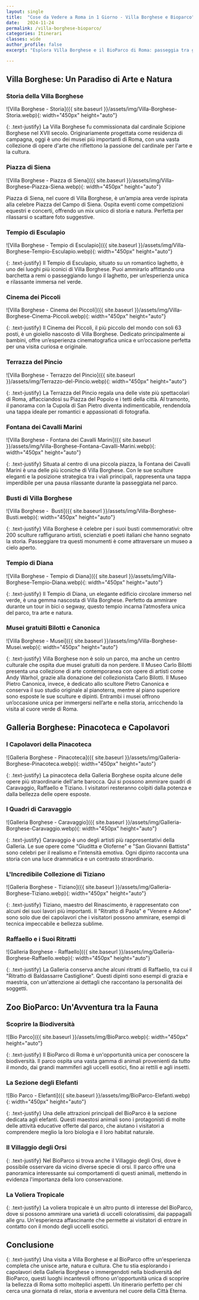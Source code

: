 ```yaml
---
layout: single
title:  "Cose da Vedere a Roma in 1 Giorno - Villa Borghese e Bioparco"
date:   2024-11-24
permalink: /villa-borghese-bioparco/
categories: Itinerari
classes: wide
author_profile: false
excerpt: "Esplora Villa Borghese e il BioParco di Roma: passeggia tra giardini storici, ammira capolavori di Caravaggio e Tiziano, e scopri la fauna mondiale in un'avventura unica nel cuore della città."

---
```


## Villa Borghese: Un Paradiso di Arte e Natura

### Storia della Villa Borghese

![Villa Borghese - Storia]({{ site.baseurl }}/assets/img/Villa-Borghese-Storia.webp){: width="450px" height="auto"}

{: .text-justify}
La Villa Borghese fu commissionata dal cardinale Scipione Borghese nel XVII secolo. Originariamente progettata come residenza di campagna, oggi è uno dei musei più importanti di Roma, con una vasta collezione di opere d'arte che riflettono la passione del cardinale per l'arte e la cultura.

### Piazza di Siena

![Villa Borghese - Piazza di Siena]({{ site.baseurl }}/assets/img/Villa-Borghese-Piazza-Siena.webp){: width="450px" height="auto"}

Piazza di Siena, nel cuore di Villa Borghese, è un’ampia area verde ispirata alla celebre Piazza del Campo di Siena. Ospita eventi come competizioni equestri e concerti, offrendo un mix unico di storia e natura. Perfetta per rilassarsi o scattare foto suggestive.

### Tempio di Esculapio

![Villa Borghese - Tempio di Esculapio]({{ site.baseurl }}/assets/img/Villa-Borghese-Tempio-Esculapio.webp){: width="450px" height="auto"}

{: .text-justify}
Il Tempio di Esculapio, situato su un romantico laghetto, è uno dei luoghi più iconici di Villa Borghese. Puoi ammirarlo affittando una barchetta a remi o passeggiando lungo il laghetto, per un’esperienza unica e rilassante immersa nel verde.

### Cinema dei Piccoli

![Villa Borghese - Cinema dei Piccoli]({{ site.baseurl }}/assets/img/Villa-Borghese-Cinema-Piccoli.webp){: width="450px" height="auto"}

{: .text-justify}
Il Cinema dei Piccoli, il più piccolo del mondo con soli 63 posti, è un gioiello nascosto di Villa Borghese. Dedicato principalmente ai bambini, offre un’esperienza cinematografica unica e un’occasione perfetta per una visita curiosa e originale.

### Terrazza del Pincio

![Villa Borghese - Terrazzo del Pincio]({{ site.baseurl }}/assets/img/Terrazzo-del-Pincio.webp){: width="450px" height="auto"}

{: .text-justify}
La Terrazza del Pincio regala una delle viste più spettacolari di Roma, affacciandosi su Piazza del Popolo e i tetti della città. Al tramonto, il panorama con la Cupola di San Pietro diventa indimenticabile, rendendola una tappa ideale per romantici e appassionati di fotografia.

### Fontana dei Cavalli Marini

![Villa Borghese - Fontana dei Cavalli Marini]({{ site.baseurl }}/assets/img/Villa-Borghese-Fontana-Cavalli-Marini.webp){: width="450px" height="auto"}

{: .text-justify}
Situata al centro di una piccola piazza, la Fontana dei Cavalli Marini è una delle più iconiche di Villa Borghese. Con le sue sculture eleganti e la posizione strategica tra i viali principali, rappresenta una tappa imperdibile per una pausa rilassante durante la passeggiata nel parco.

### Busti di Villa Borghese

![Villa Borghese -  Busti]({{ site.baseurl }}/assets/img/Villa-Borghese-Busti.webp){: width="450px" height="auto"}

{: .text-justify}
Villa Borghese è celebre per i suoi busti commemorativi: oltre 200 sculture raffigurano artisti, scienziati e poeti italiani che hanno segnato la storia. Passeggiare tra questi monumenti è come attraversare un museo a cielo aperto.

### Tempio di Diana

![Villa Borghese - Tempio di Diana]({{ site.baseurl }}/assets/img/Villa-Borghese-Tempio-Diana.webp){: width="450px" height="auto"}

{: .text-justify}
Il Tempio di Diana, un elegante edificio circolare immerso nel verde, è una gemma nascosta di Villa Borghese. Perfetto da ammirare durante un tour in bici o segway, questo tempio incarna l’atmosfera unica del parco, tra arte e natura.

### Musei gratuiti Bilotti e Canonica

![Villa Borghese - Musei]({{ site.baseurl }}/assets/img/Villa-Borghese-Musei.webp){: width="450px" height="auto"}

{: .text-justify}
Villa Borghese non è solo un parco, ma anche un centro culturale che ospita due musei gratuiti da non perdere. Il Museo Carlo Bilotti presenta una collezione di arte contemporanea con opere di artisti come Andy Warhol, grazie alla donazione del collezionista Carlo Bilotti. Il Museo Pietro Canonica, invece, è dedicato allo scultore Pietro Canonica e conserva il suo studio originale al pianoterra, mentre al piano superiore sono esposte le sue sculture e dipinti. Entrambi i musei offrono un’occasione unica per immergersi nell’arte e nella storia, arricchendo la visita al cuore verde di Roma.

## Galleria Borghese: Pinacoteca e Capolavori

### I Capolavori della Pinacoteca

![Galleria Borghese - Pinacoteca]({{ site.baseurl }}/assets/img/Galleria-Borghese-Pinacoteca.webp){: width="450px" height="auto"}

{: .text-justify}
La pinacoteca della Galleria Borghese ospita alcune delle opere più straordinarie dell'arte barocca. Qui si possono ammirare quadri di Caravaggio, Raffaello e Tiziano. I visitatori resteranno colpiti dalla potenza e dalla bellezza delle opere esposte.

### I Quadri di Caravaggio

![Galleria Borghese - Caravaggio]({{ site.baseurl }}/assets/img/Galleria-Borghese-Caravaggio.webp){: width="450px" height="auto"}

{: .text-justify}
Caravaggio è uno degli artisti più rappresentativi della Galleria. Le sue opere come "Giuditta e Oloferne" e "San Giovanni Battista" sono celebri per il realismo e l'intensità emotiva. Ogni dipinto racconta una storia con una luce drammatica e un contrasto straordinario.

### L'Incredibile Collezione di Tiziano

![Galleria Borghese - Tiziano]({{ site.baseurl }}/assets/img/Galleria-Borghese-Tiziano.webp){: width="450px" height="auto"}

{: .text-justify}
Tiziano, maestro del Rinascimento, è rappresentato con alcuni dei suoi lavori più importanti. Il "Ritratto di Paola" e "Venere e Adone" sono solo due dei capolavori che i visitatori possono ammirare, esempi di tecnica impeccabile e bellezza sublime.

### Raffaello e i Suoi Ritratti

![Galleria Borghese - Raffaello]({{ site.baseurl }}/assets/img/Galleria-Borghese-Raffaello.webp){: width="450px" height="auto"}

{: .text-justify}
La Galleria conserva anche alcuni ritratti di Raffaello, tra cui il "Ritratto di Baldassarre Castiglione". Questi dipinti sono esempi di grazia e maestria, con un'attenzione ai dettagli che raccontano la personalità dei soggetti.

## Zoo BioParco: Un'Avventura tra la Fauna

### Scoprire la Biodiversità

![Bio Parco]({{ site.baseurl }}/assets/img/BioParco.webp){: width="450px" height="auto"}

{: .text-justify}
Il BioParco di Roma è un'opportunità unica per conoscere la biodiversità. Il parco ospita una vasta gamma di animali provenienti da tutto il mondo, dai grandi mammiferi agli uccelli esotici, fino ai rettili e agli insetti.

### La Sezione degli Elefanti

![Bio Parco - Elefanti]({{ site.baseurl }}/assets/img/BioParco-Elefanti.webp){: width="450px" height="auto"}

{: .text-justify}
Una delle attrazioni principali del BioParco è la sezione dedicata agli elefanti. Questi maestosi animali sono i protagonisti di molte delle attività educative offerte dal parco, che aiutano i visitatori a comprendere meglio la loro biologia e il loro habitat naturale.

### Il Villaggio degli Orsi

{: .text-justify}
Nel BioParco si trova anche il Villaggio degli Orsi, dove è possibile osservare da vicino diverse specie di orsi. Il parco offre una panoramica interessante sui comportamenti di questi animali, mettendo in evidenza l'importanza della loro conservazione.

### La Voliera Tropicale

{: .text-justify}
La voliera tropicale è un altro punto di interesse del BioParco, dove si possono ammirare una varietà di uccelli coloratissimi, dai pappagalli alle gru. Un'esperienza affascinante che permette ai visitatori di entrare in contatto con il mondo degli uccelli esotici.

## Conclusione

{: .text-justify}
Una visita a Villa Borghese e al BioParco offre un'esperienza completa che unisce arte, natura e cultura. Che tu stia esplorando i capolavori della Galleria Borghese o immergendoti nella biodiversità del BioParco, questi luoghi incantevoli offrono un'opportunità unica di scoprire la bellezza di Roma sotto molteplici aspetti. Un itinerario perfetto per chi cerca una giornata di relax, storia e avventura nel cuore della Città Eterna.
